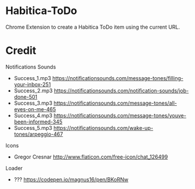 # Habitica-ToDo
Chrome Extension to create a Habitica ToDo item using the current URL.


# Credit
Notifications Sounds
+ Success_1.mp3 https://notificationsounds.com/message-tones/filling-your-inbox-251
+ Success_2.mp3 https://notificationsounds.com/notification-sounds/job-done-501
+ Success_3.mp3 https://notificationsounds.com/message-tones/all-eyes-on-me-465
+ Success_4.mp3 https://notificationsounds.com/message-tones/youve-been-informed-345
+ Success_5.mp3 https://notificationsounds.com/wake-up-tones/arpeggio-467

Icons
+ Gregor Cresnar http://www.flaticon.com/free-icon/chat_126499

Loader
+ ??? https://codepen.io/magnus16/pen/BKoRNw 

